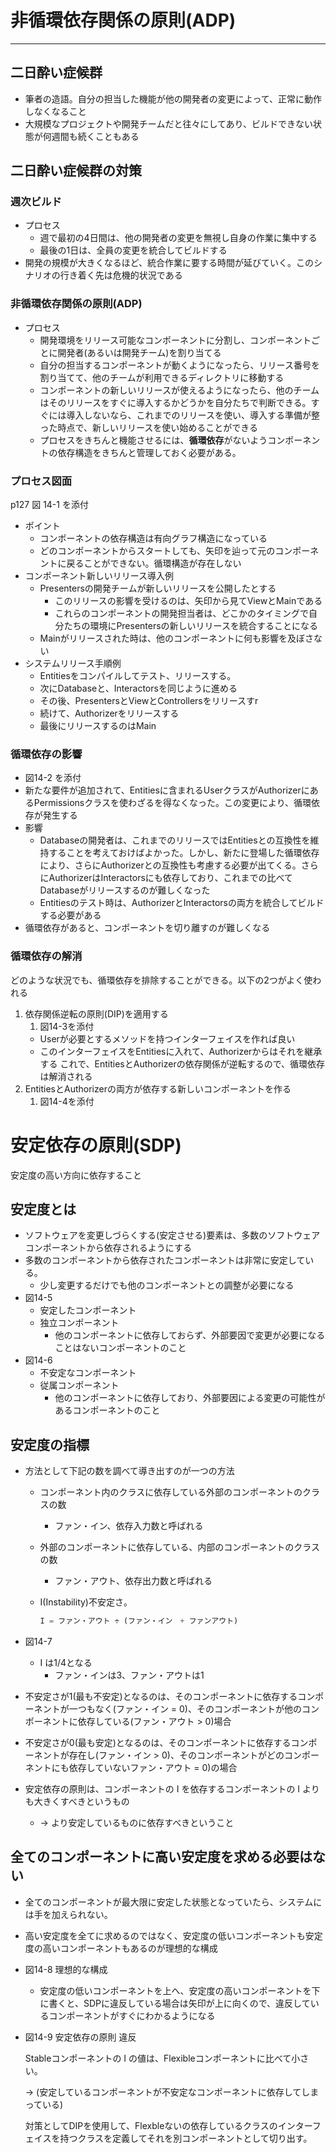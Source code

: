 # 非循環依存関係の原則(ADP)

---

## 二日酔い症候群

- 筆者の造語。自分の担当した機能が他の開発者の変更によって、正常に動作しなくなること
- 大規模なプロジェクトや開発チームだと往々にしてあり、ビルドできない状態が何週間も続くこともある

## 二日酔い症候群の対策

### 週次ビルド

- プロセス
    - 週で最初の4日間は、他の開発者の変更を無視し自身の作業に集中する
    - 最後の1日は、全員の変更を統合してビルドする
- 開発の規模が大きくなるほど、統合作業に要する時間が延びていく。このシナリオの行き着く先は危機的状況である

### 非循環依存関係の原則(ADP)

- プロセス
    - 開発環境をリリース可能なコンポーネントに分割し、コンポーネントごとに開発者(あるいは開発チーム)を割り当てる
    - 自分の担当するコンポーネントが動くようになったら、リリース番号を割り当てて、他のチームが利用できるディレクトリに移動する
    - コンポーネントの新しいリリースが使えるようになったら、他のチームはそのリリースをすぐに導入するかどうかを自分たちで判断できる。すぐには導入しないなら、これまでのリリースを使い、導入する準備が整った時点で、新しいリリースを使い始めることができる
    - プロセスをきちんと機能させるには、**循環依存**がないようコンポーネントの依存構造をきちんと管理しておく必要がある。

### プロセス図面

p127 図 14-1 を添付

- ポイント
    - コンポーネントの依存構造は有向グラフ構造になっている
    - どのコンポーネントからスタートしても、矢印を辿って元のコンポーネントに戻ることができない。循環構造が存在しない
- コンポーネント新しいリリース導入例
    - Presentersの開発チームが新しいリリースを公開したとする
        - このリリースの影響を受けるのは、矢印から見てViewとMainである
        - これらのコンポーネントの開発担当者は、どこかのタイミングで自分たちの環境にPresentersの新しいリリースを統合することになる
    - Mainがリリースされた時は、他のコンポーネントに何も影響を及ぼさない
- システムリリース手順例
    - Entitiesをコンパイルしてテスト、リリースする。
    - 次にDatabaseと、Interactorsを同じように進める
    - その後、PresentersとViewとControllersをリリースすr
    - 続けて、Authorizerをリリースする
    - 最後にリリースするのはMain

### 循環依存の影響

- 図14-2 を添付
- 新たな要件が追加されて、Entitiesに含まれるUserクラスがAuthorizerにあるPermissionsクラスを使わざるを得なくなった。この変更により、循環依存が発生する
- 影響
    - Databaseの開発者は、これまでのリリースではEntitiesとの互換性を維持することを考えておけばよかった。しかし、新たに登場した循環依存により、さらにAuthorizerとの互換性も考慮する必要が出てくる。さらにAuthorizerはInteractorsにも依存しており、これまでの比べてDatabaseがリリースするのが難しくなった
    - Entitiesのテスト時は、AuthorizerとInteractorsの両方を統合してビルドする必要がある
- 循環依存があると、コンポーネントを切り離すのが難しくなる

### 循環依存の解消

どのような状況でも、循環依存を排除することができる。以下の2つがよく使われる

1. 依存関係逆転の原則(DIP)を適用する
    1. 図14-3を添付
    - Userが必要とするメソッドを持つインターフェイスを作れば良い
    - このインターフェイスをEntitiesに入れて、Authorizerからはそれを継承する
    これで、EntitiesとAuthorizerの依存関係が逆転するので、循環依存は解消される
2. EntitiesとAuthorizerの両方が依存する新しいコンポーネントを作る
    1. 図14-4を添付

# 安定依存の原則(SDP)

安定度の高い方向に依存すること

## 安定度とは

- ソフトウェアを変更しづらくする(安定させる)要素は、多数のソフトウェアコンポーネントから依存されるようにする
- 多数のコンポーネントから依存されたコンポーネントは非常に安定している。
    - 少し変更するだけでも他のコンポーネントとの調整が必要になる
- 図14-5
    - 安定したコンポーネント
    - 独立コンポーネント
        - 他のコンポーネントに依存しておらず、外部要因で変更が必要になることはないコンポーネントのこと
- 図14-6
    - 不安定なコンポーネント
    - 従属コンポーネント
        - 他のコンポーネントに依存しており、外部要因による変更の可能性があるコンポーネントのこと

## 安定度の指標

- 方法として下記の数を調べて導き出すのが一つの方法
    - コンポーネント内のクラスに依存している外部のコンポーネントのクラスの数
        - ファン・イン、依存入力数と呼ばれる
    - 外部のコンポーネントに依存している、内部のコンポーネントのクラスの数
        - ファン・アウト、依存出力数と呼ばれる
    - I(Instability)不安定さ。
        
        ```python
        I = ファン・アウト ÷ (ファン・イン　+ ファンアウト)
        ```
        
- 図14-7
    - I は1/4となる
        - ファン・インは3、ファン・アウトは1
- 不安定さが1(最も不安定)となるのは、そのコンポーネントに依存するコンポーネントが一つもなく(ファン・イン = 0)、そのコンポーネントが他のコンポーネントに依存している(ファン・アウト > 0)場合
- 不安定さが0(最も安定)となるのは、そのコンポーネントに依存するコンポーネントが存在し(ファン・イン > 0)、そのコンポーネントがどのコンポーネントにも依存していないファン・アウト = 0)の場合
- 安定依存の原則は、コンポーネントの I を依存するコンポーネントの I よりも大きくすべきというもの
    - → より安定しているものに依存すべきということ

## 全てのコンポーネントに高い安定度を求める必要はない

- 全てのコンポーネントが最大限に安定した状態となっていたら、システムには手を加えられない。
- 高い安定度を全てに求めるのではなく、安定度の低いコンポーネントも安定度の高いコンポーネントもあるのが理想的な構成
- 図14-8 理想的な構成
    - 安定度の低いコンポーネントを上へ、安定度の高いコンポーネントを下に書くと、SDPに違反している場合は矢印が上に向くので、違反しているコンポーネントがすぐにわかるようになる
- 図14-9 安定依存の原則 違反
    
    Stableコンポーネントの I の値は、Flexibleコンポーネントに比べて小さい。
    
    → (安定しているコンポーネントが不安定なコンポーネントに依存してしまっている)
    
    対策としてDIPを使用して、Flexbleないの依存しているクラスのインターフェイスを持つクラスを定義してそれを別コンポーネントとして切り出す。